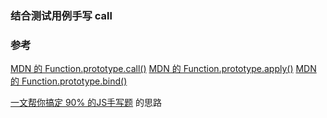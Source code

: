 ### 结合测试用例手写 call

### 参考
[MDN 的 Function.prototype.call()](https://developer.mozilla.org/zh-CN/docs/Web/JavaScript/Reference/Global_Objects/Function/call)
[MDN 的 Function.prototype.apply()](https://developer.mozilla.org/zh-CN/docs/Web/JavaScript/Reference/Global_Objects/Function/apply)
[MDN 的 Function.prototype.bind()](https://developer.mozilla.org/zh-CN/docs/Web/JavaScript/Reference/Global_Objects/Function/bind)

[一文帮你搞定 90% 的JS手写题](https://mp.weixin.qq.com/s/DgCCWyFujBImxjqC3vTwcA) 的思路